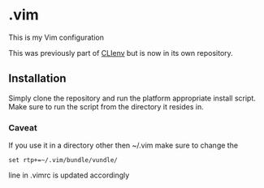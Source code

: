 # .vim

This is my Vim configuration

This was previously part of [CLIenv](/anygard/CLIenv) but is now in its own repository.

## Installation

Simply clone the repository and run the platform appropriate install script. Make sure to run the script from the directory it resides in.

### Caveat

If you use it in a directory other then ~/.vim make sure to change the 

    set rtp+=~/.vim/bundle/vundle/

line in .vimrc is updated accordingly
